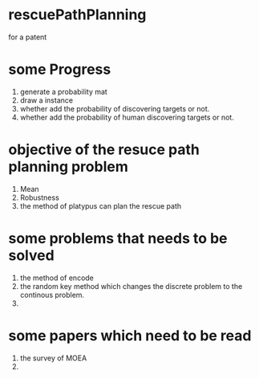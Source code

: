 # rescuePathPlanning
for a patent

# some Progress

1. generate a probability mat
2. draw a instance
3. whether add the probability of discovering  targets or not.
4. whether add the probability of human discovering targets or not.



# objective of the resuce path planning problem
1. Mean 
2. Robustness
3. the method of platypus can plan the rescue path


# some problems that needs to be solved

1. the method of encode
2. the random key method which changes the discrete problem to the continous problem.
3. 

# some papers which need to be read
1. the survey of MOEA
2. 
